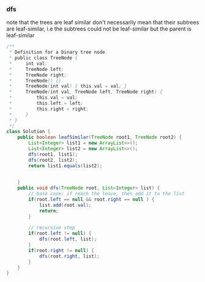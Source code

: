 ### dfs

note that the trees are leaf similar don't necessarily mean that their subtrees are leaf-similar, i.e the subtrees could not be leaf-similar but the parent is leaf-similar

```java
/**
 * Definition for a binary tree node.
 * public class TreeNode {
 *     int val;
 *     TreeNode left;
 *     TreeNode right;
 *     TreeNode() {}
 *     TreeNode(int val) { this.val = val; }
 *     TreeNode(int val, TreeNode left, TreeNode right) {
 *         this.val = val;
 *         this.left = left;
 *         this.right = right;
 *     }
 * }
 */
class Solution {
    public boolean leafSimilar(TreeNode root1, TreeNode root2) {
        List<Integer> list1 = new ArrayList<>();
        List<Integer> list2 = new ArrayList<>();
        dfs(root1, list1);
        dfs(root2, list2);
        return list1.equals(list2);

        
    }
    public void dfs(TreeNode root, List<Integer> list) {
        // base case: if reach the leave, then add it to the list
        if(root.left == null && root.right == null ) {
            list.add(root.val);
            return;
        }
        
        // recursive step
        if(root.left != null) {
            dfs(root.left, list);
        }
        if(root.right != null) {
            dfs(root.right, list);
        }
    } 
}
```


